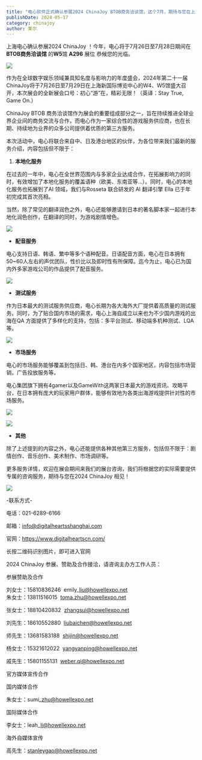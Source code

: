 ```yaml
---
title: "电心软件正式确认参展2024 ChinaJoy BTOB商务洽谈馆，这个7月，期待与您在上海相见"
publishDate: 2024-05-17
category: chinajoy
author: 莱尔
---
```


上海电心确认参展2024 ChinaJoy ！今年，电心将于7月26日至7月28日期间在 **BTOB商务洽谈馆** 的**W5**馆 **A296** 展位 恭候您的光临。

![](https://ec-net-1251389766.cos.ap-shanghai.myqcloud.com/wp-content/uploads/2024/05/20240517135548647.png)

作为在全球数字娱乐领域兼具知名度与影响力的年度盛会，2024年第二十一届ChinaJoy将于7月26日至7月29日在上海新国际博览中心的W4、W5馆盛大召开，本次展会的全新展会口号：初心“游”在，精彩无限！（英译：Stay True, Game On.）

ChinaJoy BTOB 商务洽谈馆作为展会的重要组成部分之一，旨在持续推进全球业界企业间的商务交流与合作，而电心作为一家综合性的游戏服务供应商，也在长期、持续地为业界的众多公司提供着优质的第三方服务。

本次活动中，电心将联合来自中、日及港台地区的伙伴，为各位带来我们最新的服务介绍，内容包括但不限于：

1. **本地化服务**

在过去的一年中，电心在全世界范围内与多家企业达成合作，在拓展影响力的同时，有效增加了本地化服务的覆盖语种（欧美、东南亚等…）。同时，电心的本地化服务也拓展到了AI 领域，我们与Rosseta 联合研发的 AI 翻译引擎 Ella 已于年初完成其首次亮相。

当然，除了常见的翻译润色之外，电心还能够邀请到日本的著名脚本家一起进行本地化润色创作，在翻译的同时，为游戏剧情增色。

![](https://ec-net-1251389766.cos.ap-shanghai.myqcloud.com/wp-content/uploads/2024/05/20240517135552559.png)

- **配音服务**

电心支持日语、韩语、繁中等多个语种配音。日语配音方面，电心在日本拥有50~60人左右的声优团队，性价比以及即时性有所保障。迄今为止，电心已为国内外多家游戏公司的作品提供了配音服务。

![](https://ec-net-1251389766.cos.ap-shanghai.myqcloud.com/wp-content/uploads/2024/05/20240517135556456.png)

- **测试服务**

作为日本最大的测试服务供应商，电心长期为各大海外大厂提供着高质量的测试服务。同时，为了贴合国内市场的需求，电心上海自成立以来也为不少国内游戏的出海在QA 方面提供了多样化的支持，包括：多平台测试、移动端多机种测试、LQA 等。

![](https://ec-net-1251389766.cos.ap-shanghai.myqcloud.com/wp-content/uploads/2024/05/20240517135723160.png)

- **市场服务**

电心的市场服务能够覆盖到包括日、韩、港台在内多个国家地区，内容包括市场营销，广告投放服务等。

电心集团旗下拥有4gamer以及GameWith这两家日本最大的游戏资讯、攻略平台，在日本拥有庞大的玩家用户群体，能够有效地为各类出海游戏提供针对性的市场服务。

![](https://ec-net-1251389766.cos.ap-shanghai.myqcloud.com/wp-content/uploads/2024/05/20240517135601667.jpg)

![](https://ec-net-1251389766.cos.ap-shanghai.myqcloud.com/wp-content/uploads/2024/05/20240517135637731-1024x169.png)

- **其他**

除了上述提到的内容之外，电心还能提供各种其他第三方服务，包括但不限于：剧情创作、音乐创作、美术制作、市场调研等。

更多服务详情，欢迎在展会期间来我们的展台咨询，我们将根据您的实际需要提供专属的咨询服务，期待与您在2024 ChinaJoy 相见！

![](https://ec-net-1251389766.cos.ap-shanghai.myqcloud.com/wp-content/uploads/2024/05/20240517135640245.png)

\-联系方式-

电话：021-6289-6166

邮箱：info@digitalheartsshanghai.com

官网：https://www.digitalheartscn.com/

长按二维码识别图片，即可进入官网

2024 ChinaJoy 参展、赞助及合作接洽，请咨询主办方工作人员：

  
参展赞助及合作

刘女士：15810836246  emily\_liu@howellexpo.net  
朱女士：13811516015  toma.zhu@howellexpo.net

张女士：18810420832  zhangsui@howellexpo.net

刘先生：18610552880  liubaichen@howellexpo.net

师先生：13681583188  shijin@howellexpo.net

杨女士：15321612022  yangyanping@howellexpo.net

戚先生：15801155131  weber.qi@howellexpo.net  
  

官方媒体宣传合作

国内媒体合作

朱女士：sumi\_zhu@howellexpo.net

国际媒体合作

李女士：leah\_li@howellexpo.net

海外自媒体宣传

高先生：stanleygao@howellexpo.net
